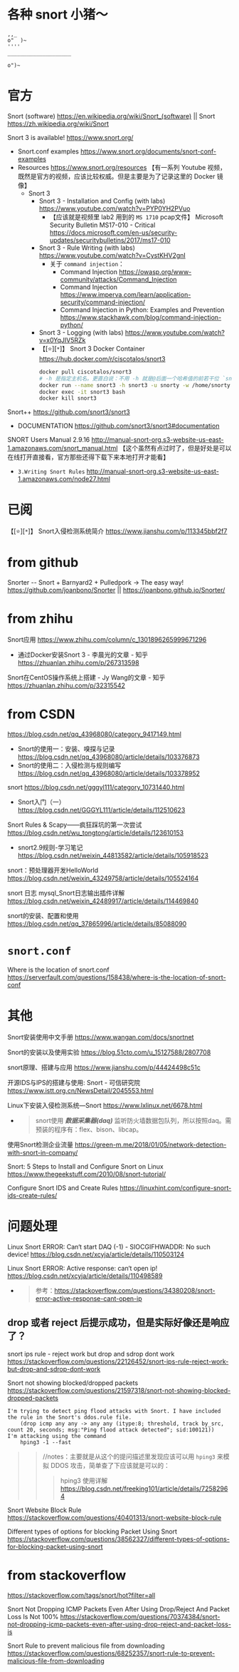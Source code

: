 
# 各种 snort 小猪～

```console
,,_  
o"  )~
''''
____________________

o")~
```

# 官方

Snort (software) https://en.wikipedia.org/wiki/Snort_(software) || Snort https://zh.wikipedia.org/wiki/Snort

Snort 3 is available! https://www.snort.org/
- Snort.conf examples https://www.snort.org/documents/snort-conf-examples
- Resources https://www.snort.org/resources 【有一系列 Youtube 视频，既然是官方的视频，应该比较权威。但是主要是为了记录这里的 Docker 镜像】
  * Snort 3
    + Snort 3 - Installation and Config (with labs) https://www.youtube.com/watch?v=PYP0YH2PVuo
      - 【应该就是视频里 lab2 用到的 `MS 1710` pcap文件】 Microsoft Security Bulletin MS17-010 - Critical https://docs.microsoft.com/en-us/security-updates/securitybulletins/2017/ms17-010
    + Snort 3 - Rule Writing (with labs) https://www.youtube.com/watch?v=CystKHV2gnI
      - 关于 `command injection`：
        * Command Injection https://owasp.org/www-community/attacks/Command_Injection
        * Command Injection https://www.imperva.com/learn/application-security/command-injection/
        * Command Injection in Python: Examples and Prevention https://www.stackhawk.com/blog/command-injection-python/
    + Snort 3 - Logging (with labs) https://www.youtube.com/watch?v=x0YqJIV5RZk
    + 【[:star:][`*`]】 Snort 3 Docker Container https://hub.docker.com/r/ciscotalos/snort3
      ```sh
      docker pull ciscotalos/snort3
      # -h 是指定主机名。更直白说：不用 -h 就是@后面一个哈希值的前若干位 `snorty@7f9d2c4cfbd8`，用了 -h 就是 `snorty@snort3`。
      docker run --name snort3 -h snort3 -u snorty -w /home/snorty -d -it ciscotalos/snort3 bash
      docker exec -it snort3 bash
      docker kill snort3
      ```

Snort++ https://github.com/snort3/snort3
- DOCUMENTATION https://github.com/snort3/snort3#documentation

SNORT Users Manual 2.9.16 http://manual-snort-org.s3-website-us-east-1.amazonaws.com/snort_manual.html 【这个虽然有点过时了，但是好处是可以在线打开直接看，官方那些还得下载下来本地打开才能看】
- `3.Writing Snort Rules` http://manual-snort-org.s3-website-us-east-1.amazonaws.com/node27.html

# 已阅

【[:star:][`*`]】 Snort入侵检测系统简介 https://www.jianshu.com/p/113345bbf2f7

# from github

Snorter -- Snort + Barnyard2 + Pulledpork → The easy way! https://github.com/joanbono/Snorter || https://joanbono.github.io/Snorter/

# from zhihu

Snort应用 https://www.zhihu.com/column/c_1301896265999671296
- 通过Docker安装Snort 3 - 李晨光的文章 - 知乎 https://zhuanlan.zhihu.com/p/267313598

Snort在CentOS操作系统上搭建 - Jy Wang的文章 - 知乎 https://zhuanlan.zhihu.com/p/32315542

# from CSDN

https://blog.csdn.net/qq_43968080/category_9417149.html
- Snort的使用一：安装、嗅探与记录 https://blog.csdn.net/qq_43968080/article/details/103376873
- Snort的使用二：入侵检测与规则编写 https://blog.csdn.net/qq_43968080/article/details/103378952

snort https://blog.csdn.net/gggyl111/category_10731440.html
- Snort入门（一） https://blog.csdn.net/GGGYL111/article/details/112510623

Snort Rules & Scapy——疯狂踩坑的第一次尝试 https://blog.csdn.net/wu_tongtong/article/details/123610153
- snort2.9规则-学习笔记 https://blog.csdn.net/weixin_44813582/article/details/105918523

snort：预处理器开发HelloWorld https://blog.csdn.net/weixin_43249758/article/details/105524164

snort 日志 mysql_Snort日志输出插件详解 https://blog.csdn.net/weixin_42489917/article/details/114469840

snort的安装、配置和使用 https://blog.csdn.net/qq_37865996/article/details/85088090

# `snort.conf`

Where is the location of snort.conf https://serverfault.com/questions/158438/where-is-the-location-of-snort-conf

# 其他

Snort安装使用中文手册 https://www.wangan.com/docs/snortnet

Snort的安装以及使用实验 https://blog.51cto.com/u_15127588/2807708

snort原理、搭建与应用 https://www.jianshu.com/p/44424498c51c

开源IDS与IPS的搭建与使用: Snort - 可信研究院 https://www.istt.org.cn/NewsDetail/2045553.html

Linux下安装入侵检测系统—Snort https://www.lxlinux.net/6678.html
- > snort使用 ***数据采集器(daq)*** 监听防火墙数据包队列，所以按照daq。需预装的程序有：flex、bison、libcap。

使用Snort检测企业流量 https://green-m.me/2018/01/05/network-detection-with-snort-in-company/

Snort: 5 Steps to Install and Configure Snort on Linux https://www.thegeekstuff.com/2010/08/snort-tutorial/

Configure Snort IDS and Create Rules https://linuxhint.com/configure-snort-ids-create-rules/

# 问题处理

Linux Snort ERROR: Can‘t start DAQ (-1) - SIOCGIFHWADDR: No such device! https://blog.csdn.net/xcyja/article/details/110503124

Linux Snort ERROR: Active response: can‘t open ip! https://blog.csdn.net/xcyja/article/details/110498589
- > 参考：https://stackoverflow.com/questions/34380208/snort-error-active-response-cant-open-ip

## drop 或者 reject 后提示成功，但是实际好像还是响应了？

snort ips rule - reject work but drop and sdrop dont work https://stackoverflow.com/questions/22126452/snort-ips-rule-reject-work-but-drop-and-sdrop-dont-work

Snort not showing blocked/dropped packets https://stackoverflow.com/questions/21597318/snort-not-showing-blocked-dropped-packets
```console
I'm trying to detect ping flood attacks with Snort. I have included the rule in the Snort's ddos.rule file.
    (drop icmp any any -> any any (itype:8; threshold, track by_src, count 20, seconds; msg:"Ping flood attack detected"; sid:100121))
I'm attacking using the command
    hping3 -1 --fast
```
>> //notes：主要就是从这个的提问描述里发现应该可以用 `hping3` 来模拟 DDOS 攻击，简单查了下应该就是可以的：
>>> hping3 使用详解 https://blog.csdn.net/freeking101/article/details/72582964

Snort Website Block Rule https://stackoverflow.com/questions/40401313/snort-website-block-rule

Different types of options for blocking Packet Using Snort https://stackoverflow.com/questions/38562327/different-types-of-options-for-blocking-packet-using-snort

# from stackoverflow

https://stackoverflow.com/tags/snort/hot?filter=all

Snort Not Dropping ICMP Packets Even After Using Drop/Reject And Packet Loss Is Not 100% https://stackoverflow.com/questions/70374384/snort-not-dropping-icmp-packets-even-after-using-drop-reject-and-packet-loss-is

Snort Rule to prevent malicious file from downloading https://stackoverflow.com/questions/68252357/snort-rule-to-prevent-malicious-file-from-downloading
